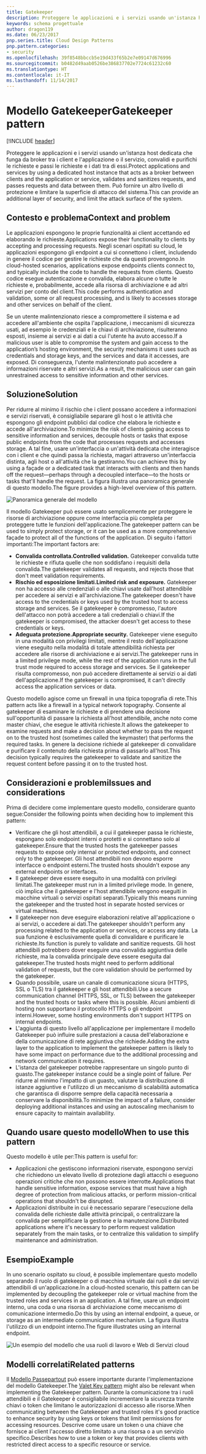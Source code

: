 ```yaml
---
title: Gatekeeper
description: Proteggere le applicazioni e i servizi usando un'istanza host dedicata che funga da broker tra i client e l'applicazione o il servizio, convalidi e purifichi le richieste e passi le richieste e i dati tra di essi.
keywords: schema progettuale
author: dragon119
ms.date: 06/23/2017
pnp.series.title: Cloud Design Patterns
pnp.pattern.categories:
- security
ms.openlocfilehash: 39f8548bbccb5e19d433f65b2e7e09147d676996
ms.sourcegitcommit: b0482d49aab0526be386837702e7724c61232c60
ms.translationtype: HT
ms.contentlocale: it-IT
ms.lasthandoff: 11/14/2017
---
```

# <a name="gatekeeper-pattern"></a><span data-ttu-id="9dff5-104">Modello Gatekeeper</span><span class="sxs-lookup"><span data-stu-id="9dff5-104">Gatekeeper pattern</span></span>

[!INCLUDE [header](../_includes/header.md)]

<span data-ttu-id="9dff5-105">Proteggere le applicazioni e i servizi usando un'istanza host dedicata che funga da broker tra i client e l'applicazione o il servizio, convalidi e purifichi le richieste e passi le richieste e i dati tra di essi.</span><span class="sxs-lookup"><span data-stu-id="9dff5-105">Protect applications and services by using a dedicated host instance that acts as a broker between clients and the application or service, validates and sanitizes requests, and passes requests and data between them.</span></span> <span data-ttu-id="9dff5-106">Può fornire un altro livello di protezione e limitare la superficie di attacco del sistema.</span><span class="sxs-lookup"><span data-stu-id="9dff5-106">This can provide an additional layer of security, and limit the attack surface of the system.</span></span>

## <a name="context-and-problem"></a><span data-ttu-id="9dff5-107">Contesto e problema</span><span class="sxs-lookup"><span data-stu-id="9dff5-107">Context and problem</span></span>

<span data-ttu-id="9dff5-108">Le applicazioni espongono le proprie funzionalità ai client accettando ed elaborando le richieste.</span><span class="sxs-lookup"><span data-stu-id="9dff5-108">Applications expose their functionality to clients by accepting and processing requests.</span></span> <span data-ttu-id="9dff5-109">Negli scenari ospitati su cloud, le applicazioni espongono gli endpoint a cui si connettono i client, includendo in genere il codice per gestire le richieste che da questi provengono.</span><span class="sxs-lookup"><span data-stu-id="9dff5-109">In cloud-hosted scenarios, applications expose endpoints clients connect to, and typically include the code to handle the requests from clients.</span></span> <span data-ttu-id="9dff5-110">Questo codice esegue autenticazione e convalida, elabora alcune o tutte le richieste e, probabilmente, accede alla risorsa di archiviazione e ad altri servizi per conto del client.</span><span class="sxs-lookup"><span data-stu-id="9dff5-110">This code performs authentication and validation, some or all request processing, and is likely to accesses storage and other services on behalf of the client.</span></span>

<span data-ttu-id="9dff5-111">Se un utente malintenzionato riesce a compromettere il sistema e ad accedere all'ambiente che ospita l'applicazione, i meccanismi di sicurezza usati, ad esempio le credenziali e le chiavi di archiviazione, risulteranno esposti, insieme ai servizi e ai dati a cui l'utente ha avuto accesso.</span><span class="sxs-lookup"><span data-stu-id="9dff5-111">If a malicious user is able to compromise the system and gain access to the application’s hosting environment, the security mechanisms it uses such as credentials and storage keys, and the services and data it accesses, are exposed.</span></span> <span data-ttu-id="9dff5-112">Di conseguenza, l'utente malintenzionato può accedere a informazioni riservate e altri servizi.</span><span class="sxs-lookup"><span data-stu-id="9dff5-112">As a result, the malicious user can gain unrestrained access to sensitive information and other services.</span></span>

## <a name="solution"></a><span data-ttu-id="9dff5-113">Soluzione</span><span class="sxs-lookup"><span data-stu-id="9dff5-113">Solution</span></span>

<span data-ttu-id="9dff5-114">Per ridurre al minimo il rischio che i client possano accedere a informazioni e servizi riservati, è consigliabile separare gli host o le attività che espongono gli endpoint pubblici dal codice che elabora le richieste e accede all'archiviazione.</span><span class="sxs-lookup"><span data-stu-id="9dff5-114">To minimize the risk of clients gaining access to sensitive information and services, decouple hosts or tasks that expose public endpoints from the code that processes requests and accesses storage.</span></span> <span data-ttu-id="9dff5-115">A tal fine, usare un'interfaccia o un'attività dedicata che interagisce con i client e che quindi passa la richiesta, magari attraverso un'interfaccia distinta, agli host o all'attività che la gestiranno.</span><span class="sxs-lookup"><span data-stu-id="9dff5-115">You can achieve this by using a façade or a dedicated task that interacts with clients and then hands off the request&mdash;perhaps through a decoupled interface&mdash;to the hosts or tasks that'll handle the request.</span></span> <span data-ttu-id="9dff5-116">La figura illustra una panoramica generale di questo modello.</span><span class="sxs-lookup"><span data-stu-id="9dff5-116">The figure provides a high-level overview of this pattern.</span></span>

![Panoramica generale del modello](./_images/gatekeeper-diagram.png)


<span data-ttu-id="9dff5-118">Il modello Gatekeeper può essere usato semplicemente per proteggere le risorse di archiviazione oppure come interfaccia più completa per proteggere tutte le funzioni dell'applicazione.</span><span class="sxs-lookup"><span data-stu-id="9dff5-118">The gatekeeper pattern can be used to simply protect storage, or it can be used as a more comprehensive façade to protect all of the functions of the application.</span></span> <span data-ttu-id="9dff5-119">Di seguito i fattori importanti:</span><span class="sxs-lookup"><span data-stu-id="9dff5-119">The important factors are:</span></span>

- <span data-ttu-id="9dff5-120">**Convalida controllata.**</span><span class="sxs-lookup"><span data-stu-id="9dff5-120">**Controlled validation.**</span></span> <span data-ttu-id="9dff5-121">Gatekeeper convalida tutte le richieste e rifiuta quelle che non soddisfano i requisiti della convalida.</span><span class="sxs-lookup"><span data-stu-id="9dff5-121">The gatekeeper validates all requests, and rejects those that don't meet validation requirements.</span></span>
- <span data-ttu-id="9dff5-122">**Rischio ed esposizione limitati.**</span><span class="sxs-lookup"><span data-stu-id="9dff5-122">**Limited risk and exposure.**</span></span> <span data-ttu-id="9dff5-123">Gatekeeper non ha accesso alle credenziali o alle chiavi usate dall'host attendibile per accedere ai servizi e all'archiviazione.</span><span class="sxs-lookup"><span data-stu-id="9dff5-123">The gatekeeper doesn't have access to the credentials or keys used by the trusted host to access storage and services.</span></span> <span data-ttu-id="9dff5-124">Se il gatekeeper è compromesso, l'autore dell'attacco non potrà accedere a tali credenziali o chiavi.</span><span class="sxs-lookup"><span data-stu-id="9dff5-124">If the gatekeeper is compromised, the attacker doesn't get access to these credentials or keys.</span></span>
- <span data-ttu-id="9dff5-125">**Adeguata protezione.**</span><span class="sxs-lookup"><span data-stu-id="9dff5-125">**Appropriate security.**</span></span> <span data-ttu-id="9dff5-126">Gatekeeper viene eseguito in una modalità con privilegi limitati, mentre il resto dell'applicazione viene eseguito nella modalità di totale attendibilità richiesta per accedere alle risorse di archiviazione e ai servizi.</span><span class="sxs-lookup"><span data-stu-id="9dff5-126">The gatekeeper runs in a limited privilege mode, while the rest of the application runs in the full trust mode required to access storage and services.</span></span> <span data-ttu-id="9dff5-127">Se il gatekeeper risulta compromesso, non può accedere direttamente ai servizi o ai dati dell'applicazione.</span><span class="sxs-lookup"><span data-stu-id="9dff5-127">If the gatekeeper is compromised, it can't directly access the application services or data.</span></span>

<span data-ttu-id="9dff5-128">Questo modello agisce come un firewall in una tipica topografia di rete.</span><span class="sxs-lookup"><span data-stu-id="9dff5-128">This pattern acts like a firewall in a typical network topography.</span></span> <span data-ttu-id="9dff5-129">Consente al gatekeeper di esaminare le richieste e di prendere una decisione sull'opportunità di passare la richiesta all'host attendibile, anche noto come master chiavi, che esegue le attività richieste.</span><span class="sxs-lookup"><span data-stu-id="9dff5-129">It allows the gatekeeper to examine requests and make a decision about whether to pass the request on to the trusted host (sometimes called the keymaster) that performs the required tasks.</span></span> <span data-ttu-id="9dff5-130">In genere la decisione richiede al gatekeeper di convalidare e purificare il contenuto della richiesta prima di passarlo all'host.</span><span class="sxs-lookup"><span data-stu-id="9dff5-130">This decision typically requires the gatekeeper to validate and sanitize the request content before passing it on to the trusted host.</span></span>

## <a name="issues-and-considerations"></a><span data-ttu-id="9dff5-131">Considerazioni e problemi</span><span class="sxs-lookup"><span data-stu-id="9dff5-131">Issues and considerations</span></span>

<span data-ttu-id="9dff5-132">Prima di decidere come implementare questo modello, considerare quanto segue:</span><span class="sxs-lookup"><span data-stu-id="9dff5-132">Consider the following points when deciding how to implement this pattern:</span></span>

- <span data-ttu-id="9dff5-133">Verificare che gli host attendibili, a cui il gatekeeper passa le richieste, espongano solo endpoint interni o protetti e si connettano solo al gatekeeper.</span><span class="sxs-lookup"><span data-stu-id="9dff5-133">Ensure that the trusted hosts the gatekeeper passes requests to expose only internal or protected endpoints, and connect only to the gatekeeper.</span></span> <span data-ttu-id="9dff5-134">Gli host attendibili non devono esporre interfacce o endpoint esterni.</span><span class="sxs-lookup"><span data-stu-id="9dff5-134">The trusted hosts shouldn't expose any external endpoints or interfaces.</span></span>
- <span data-ttu-id="9dff5-135">Il gatekeeper deve essere eseguito in una modalità con privilegi limitati.</span><span class="sxs-lookup"><span data-stu-id="9dff5-135">The gatekeeper must run in a limited privilege mode.</span></span> <span data-ttu-id="9dff5-136">In genere, ciò implica che il gatekeeper e l'host attendibile vengono eseguiti in macchine virtuali o servizi ospitati separati.</span><span class="sxs-lookup"><span data-stu-id="9dff5-136">Typically this means running the gatekeeper and the trusted host in separate hosted services or virtual machines.</span></span>
- <span data-ttu-id="9dff5-137">Il gatekeeper non deve eseguire elaborazioni relative all'applicazione o ai servizi, o accedere ai dati.</span><span class="sxs-lookup"><span data-stu-id="9dff5-137">The gatekeeper shouldn't perform any processing related to the application or services, or access any data.</span></span> <span data-ttu-id="9dff5-138">La sua funzione è esclusivamente quella di convalidare e purificare le richieste.</span><span class="sxs-lookup"><span data-stu-id="9dff5-138">Its function is purely to validate and sanitize requests.</span></span> <span data-ttu-id="9dff5-139">Gli host attendibili potrebbero dover eseguire una convalida aggiuntiva delle richieste, ma la convalida principale deve essere eseguita dal gatekeeper.</span><span class="sxs-lookup"><span data-stu-id="9dff5-139">The trusted hosts might need to perform additional validation of requests, but the core validation should be performed by the gatekeeper.</span></span>
- <span data-ttu-id="9dff5-140">Quando possibile, usare un canale di comunicazione sicura (HTTPS, SSL o TLS) tra il gatekeeper e gli host attendibili.</span><span class="sxs-lookup"><span data-stu-id="9dff5-140">Use a secure communication channel (HTTPS, SSL, or TLS) between the gatekeeper and the trusted hosts or tasks where this is possible.</span></span> <span data-ttu-id="9dff5-141">Alcuni ambienti di hosting non supportano il protocollo HTTPS o gli endpoint interni.</span><span class="sxs-lookup"><span data-stu-id="9dff5-141">However, some hosting environments don't support HTTPS on internal endpoints.</span></span>
- <span data-ttu-id="9dff5-142">L'aggiunta di questo livello all'applicazione per implementare il modello Gatekeeper può influire sulle prestazioni a causa dell'elaborazione e della comunicazione di rete aggiuntiva che richiede.</span><span class="sxs-lookup"><span data-stu-id="9dff5-142">Adding the extra layer to the application to implement the gatekeeper pattern is likely to have some impact on performance due to the additional processing and network communication it requires.</span></span>
- <span data-ttu-id="9dff5-143">L'istanza del gatekeeper potrebbe rappresentare un singolo punto di guasto.</span><span class="sxs-lookup"><span data-stu-id="9dff5-143">The gatekeeper instance could be a single point of failure.</span></span> <span data-ttu-id="9dff5-144">Per ridurre al minimo l'impatto di un guasto, valutare la distribuzione di istanze aggiuntive e l'utilizzo di un meccanismo di scalabilità automatica che garantisca di disporre sempre della capacità necessaria a conservare la disponibilità.</span><span class="sxs-lookup"><span data-stu-id="9dff5-144">To minimize the impact of a failure, consider deploying additional instances and using an autoscaling mechanism to ensure capacity to maintain availability.</span></span>

## <a name="when-to-use-this-pattern"></a><span data-ttu-id="9dff5-145">Quando usare questo modello</span><span class="sxs-lookup"><span data-stu-id="9dff5-145">When to use this pattern</span></span>

<span data-ttu-id="9dff5-146">Questo modello è utile per:</span><span class="sxs-lookup"><span data-stu-id="9dff5-146">This pattern is useful for:</span></span>

- <span data-ttu-id="9dff5-147">Applicazioni che gestiscono informazioni riservate, espongono servizi che richiedono un elevato livello di protezione dagli attacchi o eseguono operazioni critiche che non possono essere interrotte.</span><span class="sxs-lookup"><span data-stu-id="9dff5-147">Applications that handle sensitive information, expose services that must have a high degree of protection from malicious attacks, or perform mission-critical operations that shouldn't be disrupted.</span></span>
- <span data-ttu-id="9dff5-148">Applicazioni distribuite in cui è necessario separare l'esecuzione della convalida delle richieste dalle attività principali, o centralizzare la convalida per semplificare la gestione e la manutenzione.</span><span class="sxs-lookup"><span data-stu-id="9dff5-148">Distributed applications where it's necessary to perform request validation separately from the main tasks, or to centralize this validation to simplify maintenance and administration.</span></span>

## <a name="example"></a><span data-ttu-id="9dff5-149">Esempio</span><span class="sxs-lookup"><span data-stu-id="9dff5-149">Example</span></span>

<span data-ttu-id="9dff5-150">In uno scenario ospitato su cloud, è possibile implementare questo modello separando il ruolo di gatekeeper o di macchina virtuale dai ruoli e dai servizi attendibili di un'applicazione.</span><span class="sxs-lookup"><span data-stu-id="9dff5-150">In a cloud-hosted scenario, this pattern can be implemented by decoupling the gatekeeper role or virtual machine from the trusted roles and services in an application.</span></span> <span data-ttu-id="9dff5-151">A tal fine, usare un endpoint interno, una coda o una risorsa di archiviazione come meccanismo di comunicazione intermedio.</span><span class="sxs-lookup"><span data-stu-id="9dff5-151">Do this by using an internal endpoint, a queue, or storage as an intermediate communication mechanism.</span></span> <span data-ttu-id="9dff5-152">La figura illustra l'utilizzo di un endpoint interno.</span><span class="sxs-lookup"><span data-stu-id="9dff5-152">The figure illustrates using an internal endpoint.</span></span>

![Un esempio del modello che usa ruoli di lavoro e Web di Servizi cloud](./_images/gatekeeper-endpoint.png)


## <a name="related-patterns"></a><span data-ttu-id="9dff5-154">Modelli correlati</span><span class="sxs-lookup"><span data-stu-id="9dff5-154">Related patterns</span></span>

<span data-ttu-id="9dff5-155">Il [Modello Passepartout](valet-key.md) può essere importante durante l'implementazione del modello Gatekeeper.</span><span class="sxs-lookup"><span data-stu-id="9dff5-155">The [Valet Key pattern](valet-key.md) might also be relevant when implementing the Gatekeeper pattern.</span></span> <span data-ttu-id="9dff5-156">Durante la comunicazione tra i ruoli attendibili e il Gatekeeper è consigliabile incrementare la sicurezza tramite chiavi o token che limitano le autorizzazioni di accesso alle risorse.</span><span class="sxs-lookup"><span data-stu-id="9dff5-156">When communicating between the Gatekeeper and trusted roles it's good practice to enhance security by using keys or tokens that limit permissions for accessing resources.</span></span> <span data-ttu-id="9dff5-157">Descrive come usare un token o una chiave che fornisce ai client l'accesso diretto limitato a una risorsa o a un servizio specifico.</span><span class="sxs-lookup"><span data-stu-id="9dff5-157">Describes how to use a token or key that provides clients with restricted direct access to a specific resource or service.</span></span>
